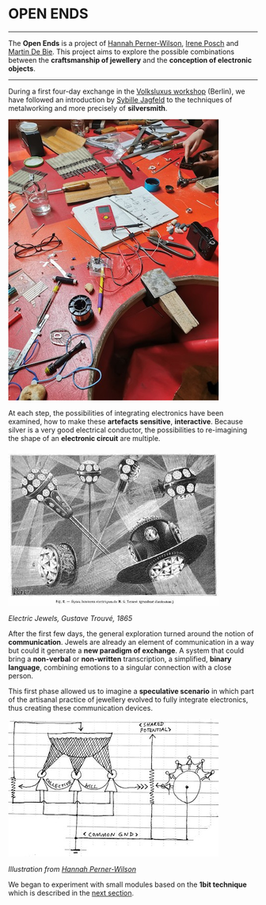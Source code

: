 # OPEN ENDS 

***

The **Open Ends** is a project of [Hannah Perner-Wilson](https://www.plusea.at/?page_id=1605), [Irene Posch](http://www.ireneposch.net/) and [Martin De Bie](http://martindebie.com/). This project aims to explore the possible combinations between the **craftsmanship of jewellery** and the **conception of electronic objects**.

***

During a first four-day exchange in the [Volksluxus workshop](https://volksluxus.wordpress.com/) (Berlin), we have followed an introduction by 
[Sybille Jagfeld](https://sybjekt.wordpress.com/) to the techniques of metalworking and more precisely of **silversmith**. 

<img src=images/openEnds1.jpg> 

At each step, the possibilities of integrating electronics have been examined, how to make these **artefacts sensitive**, **interactive**. Because silver is a very good electrical conductor, the possibilities to re-imagining the shape of an **electronic circuit** are multiple.

<img src=images/gustaveTrouve.jpg> 

*Electric Jewels, Gustave Trouvé, 1865*

After the first few days, the general exploration turned around the notion of **communication**. Jewels are already an element of communication in a way but could it generate a **new paradigm of exchange**. A system that could bring a **non-verbal** or **non-written** transcription, a simplified, **binary language**, combining emotions to a singular connection with a close person. 

This first phase allowed us to imagine a **speculative scenario** in which part of the artisanal practice of jewellery evolved to fully integrate electronics, thus creating these communication devices.

<img src=images/HannahIllustration.jpg> 

*Illustration from [Hannah Perner-Wilson](https://www.plusea.at/?page_id=1605)* 


We began to experiment with small modules based on the **1bit technique** which is described in the [next section](https://github.com/WhiteDileckNoise/EAR/tree/master/Open-Ends/1Bit-Jewelry).  


